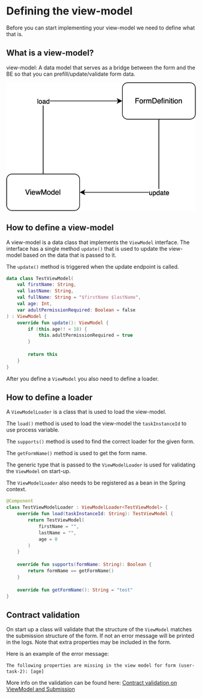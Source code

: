 # Defining the view-model

Before you can start implementing your view-model we need to define what that is.

## What is a view-model?

view-model: A data model that serves as a bridge between the form and the BE so that you can prefill/update/validate form data.

![diagram](svg/view-model-diagram.svg)

## How to define a view-model

A view-model is a data class that implements the `ViewModel` interface. The interface has a single method `update()` that is used to update the view-model based on the data that is passed to it.

The `update()` method is triggered when the update endpoint is called.

```kotlin
data class TestViewModel(
    val firstName: String,
    val lastName: String,
    val fullName: String = "$firstName $lastName",
    val age: Int,
    var adultPermissionRequired: Boolean = false
) : ViewModel {
    override fun update(): ViewModel {
        if (this.age!! < 18) {
            this.adultPermissionRequired = true
        }

        return this
    }
}
```

After you define a `ViewModel` you also need to define a loader.

## How to define a loader

A `ViewModelLoader` is a class that is used to load the view-model.

The `load()` method is used to load the view-model the `taskInstanceId` to use process variable.

The `supports()` method is used to find the correct loader for the given form.

The `getFormName()` method is used to get the form name.

The generic type that is passed to the `ViewModelLoader` is used for validating the `ViewModel` on start-up.

The `ViewModelLoader` also needs to be registered as a bean in the Spring context.
```kotlin
@Component
class TestViewModelLoader : ViewModelLoader<TestViewModel> {
    override fun load(taskInstanceId: String): TestViewModel {
        return TestViewModel(
            firstName = "",
            lastName = "",
            age = 0
        )
    }

    override fun supports(formName: String): Boolean {
        return formName == getFormName()
    }

    override fun getFormName(): String = "test"
}
```

## Contract validation
On start up a class will validate that the structure of the `ViewModel` matches the submission structure of the form. If not an error message will be printed in the logs. Note that extra properties may be included in the form.

Here is an example of the error message:
```
The following properties are missing in the view model for form (user-task-2): [age]
```

More info on the validation can be found here: [Contract validation on ViewModel and Submission](contract-validation.md)
